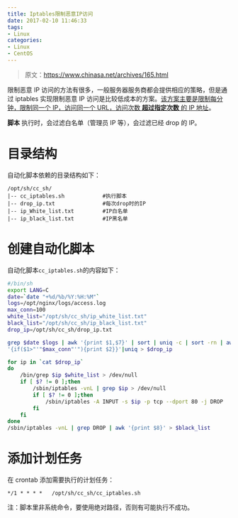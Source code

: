 ```yaml
---
title: Iptables限制恶意IP访问
date: 2017-02-10 11:46:33
tags:
- Linux
categories:
- Linux
- CentOS
---
```


> 原文：https://www.chinasa.net/archives/165.html

限制恶意 IP 访问的方法有很多，一般服务器服务商都会提供相应的策略，但是通过 iptables 实现限制恶意 IP 访问是比较低成本的方案。[该方案主要是限制每分钟，限制同一个 IP，访问同一个  URL，访问次数 **超过指定次数** 的 IP 地址]()。<!--more-->

**脚本** 执行时，会过滤白名单（管理员 IP 等），会过滤已经 drop 的 IP。

# 目录结构

自动化脚本依赖的目录结构如下：

```
/opt/sh/cc_sh/
|-- cc_iptables.sh            #执行脚本
|-- drop_ip.txt               #每次drop时的IP
|-- ip_White_list.txt         #IP白名单
|-- ip_black_list.txt         #IP黑名单
```

# 创建自动化脚本

自动化脚本`cc_iptables.sh`的内容如下：

```Bash
#/bin/sh
export LANG=C
date=`date "+%d/%b/%Y:%H:%M"`
logs=/opt/nginx/logs/access.log
max_conn=100
white_list="/opt/sh/cc_sh/ip_white_list.txt"
black_list="/opt/sh/cc_sh/ip_black_list.txt"
drop_ip=/opt/sh/cc_sh/drop_ip.txt

grep $date $logs | awk '{print $1,$7}' | sort | uniq -c | sort -rn | awk \
'{if($1>"'"$max_conn"'"){print $2}}'|uniq > $drop_ip

for ip in `cat $drop_ip`
do
    /bin/grep $ip $white_list > /dev/null
    if [ $? != 0 ];then
        /sbin/iptables -vnL | grep $ip > /dev/null
        if [ $? != 0 ];then
            /sbin/iptables -A INPUT -s $ip -p tcp --dport 80 -j DROP
        fi
    fi
done
/sbin/iptables -vnL | grep DROP | awk '{print $8}' > $black_list
```

# 添加计划任务

在 crontab 添加需要执行的计划任务：

```
*/1 * * * *   /opt/sh/cc_sh/cc_iptables.sh
```

注：脚本里非系统命令，要使用绝对路径，否则有可能执行不成功。
